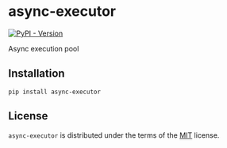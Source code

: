 # async-executor
[![PyPI - Version](https://img.shields.io/pypi/v/async-executor.svg)](https://pypi.org/project/async-executor)

Async execution pool

## Installation

```console
pip install async-executor
```

## License

`async-executor` is distributed under the terms of the [MIT](https://spdx.org/licenses/MIT.html) license.
